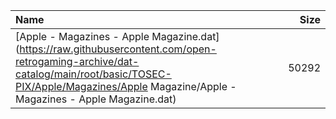 |Name|Size|
|:---|---:|
|[Apple - Magazines - Apple Magazine.dat](https://raw.githubusercontent.com/open-retrogaming-archive/dat-catalog/main/root/basic/TOSEC-PIX/Apple/Magazines/Apple Magazine/Apple - Magazines - Apple Magazine.dat)|50292|
